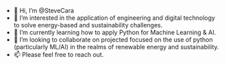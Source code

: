 - 👋 Hi, I’m @SteveCara
- 👀 I’m interested in the application of engineering and digital technology to solve energy-based and sustainability challenges.
- 🌱 I’m currently learning how to apply Python for Machine Learning & AI.
- 💞️ I’m looking to collaborate on projected focused on the use of python (particularly ML/AI) in the realms of renewable energy and sustainability.
- 📫 Please feel free to reach out.

<!---
SteveCara/SteveCara is a ✨ special ✨ repository because its `README.md` (this file) appears on your GitHub profile.
You can click the Preview link to take a look at your changes.
--->
